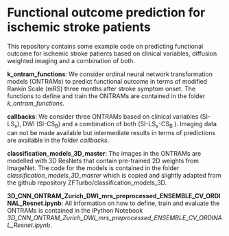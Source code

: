 # Functional outcome prediction for ischemic stroke patients

This repository contains some example code on predicting functional outcome 
for ischemic stroke patients based on clinical variables, diffusion weighted 
imaging and a combination of both.

**k_ontram_functions**: We consider ordinal neural network transformation models (ONTRAMs) 
to predict functional outcome in terms of modified Rankin Scale (mRS) three months 
after stroke symptom onset. The functions to define and train the ONTRAMs are 
contained in the folder *k_ontram_functions*.

**callbacks**: We consider three ONTRAMs based on clinical variables (SI-LS<sub>x</sub>), 
DWI (SI-CS<sub>B</sub>) and a combination of both (SI-LS<sub>x</sub>-CS<sub>B</sub>
). Imaging data can not be made available but intermediate results in terms of 
predictions are available in the folder *callbacks*.

**classification_models_3D_master**: The images in the ONTRAMs are modelled with 
3D ResNets that contain pre-trained 2D weights from ImageNet. The code for the 
models is contained in the folder *classification_models_3D_master* which is copied 
and slightly adapted from the github repository ZFTurbo/classification_models_3D.

**3D_CNN_ONTRAM_Zurich_DWI_mrs_preprocessed_ENSEMBLE_CV_ORDINAL_Resnet.ipynb**: All 
information on how to define, train and evaluate the ONTRAMs is contained in the 
iPython Notebook *3D_CNN_ONTRAM_Zurich_DWI_mrs_preprocessed_ENSEMBLE_CV_ORDINAL_Resnet.ipynb*.
